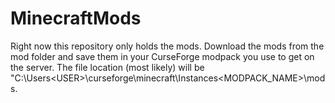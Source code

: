 # MinecraftMods
Right now this repository only holds the mods. Download the mods from the mod folder and save them in your CurseForge modpack you use to get on the server.
The file location (most likely) will be "C:\Users\<USER>\curseforge\minecraft\Instances\<MODPACK_NAME>\mods.
